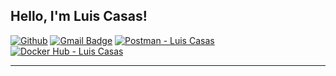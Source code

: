 <!-- Your title -->
## Hello, I'm Luis Casas!

<!-- Your badges
You can use the website to generate badges: https://shields.io/
-->

[![Github](https://img.shields.io/badge/-Github-000?style=flat&logo=Github&logoColor=white)](https://github.com/LSCasas)
[![Gmail Badge](https://img.shields.io/badge/-luis.casas@lscasas.dev-c14438?style=flat-square&logo=Gmail&logoColor=white&link=mailto:luis.casas@lscasas.dev)](mailto:luis.casas@lscasas.dev)
[![Postman - Luis Casas](https://img.shields.io/badge/Postman-Luis%20Casas-FF6C37?style=flat&logo=Postman&logoColor=white)](https://www.postman.com/aviation-participant-97697040)
[![Docker Hub - Luis Casas](https://img.shields.io/badge/-Docker-blue?style=flat&logo=Docker&logoColor=white)](https://hub.docker.com/u/lscasas)


<!-- Talking about you -->

---



